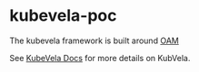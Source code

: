 # kubevela-poc
The kubevela framework is built around 
[OAM](https://kubevela.io/docs/platform-engineers/oam)

See [KubeVela Docs](https://seizadi.github.io/kubevela-poc/)
for more details on KubVela.

